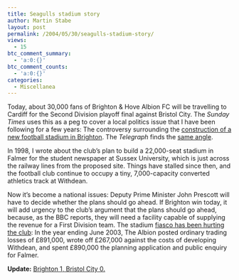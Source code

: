 ```yaml
---
title: Seagulls stadium story
author: Martin Stabe
layout: post
permalink: /2004/05/30/seagulls-stadium-story/
views:
  - 15
btc_comment_summary:
  - 'a:0:{}'
btc_comment_counts:
  - 'a:0:{}'
categories:
  - Miscellanea
---
```

Today, about 30,000 fans of Brighton & Hove Albion FC will be travelling to Cardiff for the Second Division playoff final against Bristol City. The *Sunday Times* uses this as a peg to cover a local politics issue that I have been following for a few years: The controversy surrounding the [construction of a new football stadium in Brighton][1]. The *Telegraph* finds the [same angle][2].

In 1998, I wrote about the club&#8217;s plan to build a 22,000-seat stadium in Falmer for the student newspaper at Sussex University, which is just across the railway lines from the proposed site. Things have stalled since then, and the football club continue to occupy a tiny, 7,000-capacity converted athletics track at Withdean.

Now it&#8217;s become a national issues: Deputy Prime Minister John Prescott will have to decide whether the plans should go ahead. If Brighton win today, it will add urgency to the club&#8217;s argument that the plans should go ahead, because, as the BBC reports, they will need a facility capable of supplying the revenue for a First Division team. The stadium [fiasco has been hurting the club][3]: In the year ending June 2003, The Albion posted ordinary trading losses of £891,000, wrote off £267,000 against the costs of developing Withdean, and spent £890,000 the planning application and public enquiry for Falmer.

**Update:** [Brighton 1, Bristol City 0.][4]

 [1]: http://www.timesonline.co.uk/article/0,,27-1126709,00.html
 [2]: http://www.telegraph.co.uk/sport/main.jhtml?xml=/sport/2004/05/26/sfnbri26.xml&sSheet=/sport/2004/05/26/ixfooty.html
 [3]: http://news.bbc.co.uk/sport1/hi/football/teams/b/brighton/3690295.stm
 [4]: http://www.reuters.co.uk/newsArticle.jhtml?type=footballNewsUK&storyID=5295506&section=news